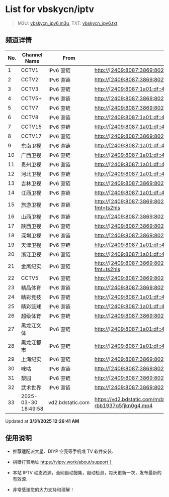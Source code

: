 # List for **vbskycn/iptv**

> M3U: [vbskycn_ipv6.m3u](./vbskycn_ipv6.m3u ), TXT: [vbskycn_ipv6.txt](./txt/vbskycn_ipv6.txt )

## 频道详情

| No. | Channel Name | From | Source |
| --- | ------------ | ---- | ------ |
| 1 | CCTV1 | IPv6 直链 | <http://[2409:8087:3869:8021:1001::e5]:6610/PLTV/88888888/224/3221225642/2/index.m3u8> |
| 2 | CCTV2 | IPv6 直链 | <http://[2409:8087:3869:8021:1001::e5]:6610/PLTV/88888888/224/3221225619/2/index.m3u8> |
| 3 | CCTV3 | IPv6 直链 | <http://[2409:8087:1a01:df::4041]:80/TVOD/88888888/224/3221225799/main.m3u8> |
| 4 | CCTV5+ | IPv6 直链 | <http://[2409:8087:3869:8021:1001::e5]:6610/PLTV/88888888/224/3221225706/2/index.m3u8> |
| 5 | CCTV7 | IPv6 直链 | <http://[2409:8087:3869:8021:1001::e5]:6610/PLTV/88888910/224/3221225624/index.m3u8> |
| 6 | CCTV8 | IPv6 直链 | <http://[2409:8087:1a01:df::4051]:80/TVOD/88888888/224/3221225795/main.m3u8> |
| 7 | CCTV15 | IPv6 直链 | <http://[2409:8087:1a01:df::4033]:80/TVOD/88888888/224/3221226127/main.m3u8> |
| 8 | CCTV17 | IPv6 直链 | <http://[2409:8087:3869:8021:1001::e5]:6610/PLTV/88888910/224/3221225909/index.m3u8> |
| 9 | 东南卫视 | IPv6 直链 | <http://[2409:8087:1a01:df::4035]:80/TVOD/88888888/224/3221225950/main.m3u8> |
| 10 | 广西卫视 | IPv6 直链 | <http://[2409:8087:1a01:df::4047]:80/TVOD/88888888/224/3221226091/main.m3u8> |
| 11 | 贵州卫视 | IPv6 直链 | <http://[2409:8087:1a01:df::4030]:80/TVOD/88888888/224/3221225974/main.m3u8> |
| 12 | 河北卫视 | IPv6 直链 | <http://[2409:8087:1a01:df::4035]:80/TVOD/88888888/224/3221225961/main.m3u8> |
| 13 | 吉林卫视 | IPv6 直链 | <http://[2409:8087:3869:8021:1001::e5]:6610/PLTV/88888888/224/3221225680/2/index.m3u8> |
| 14 | 江西卫视 | IPv6 直链 | <http://[2409:8087:1a01:df::4027]:80/TVOD/88888888/224/3221225935/main.m3u8> |
| 15 | 旅游卫视 | IPv6 直链 | <http://[2409:8087:3869:8021:1001::e5]:6610/PLTV/88888910/224/3221226212/index.m3u8?fmt=ts2hls> |
| 16 | 山西卫视 | IPv6 直链 | <http://[2409:8087:3869:8021:1001::e5]:6610/PLTV/88888888/224/3221225730/2/index.m3u8> |
| 17 | 陕西卫视 | IPv6 直链 | <http://[2409:8087:3869:8021:1001::e5]:6610/PLTV/88888888/224/3221225729/2/index.m3u8> |
| 18 | 深圳卫视 | IPv6 直链 | <http://[2409:8087:3869:8021:1001::e5]:6610/PLTV/88888888/224/3221225700/2/index.m3u8> |
| 19 | 天津卫视 | IPv6 直链 | <http://[2409:8087:1a01:df::4030]:80/TVOD/88888888/224/3221225972/main.m3u8> |
| 20 | 浙江卫视 | IPv6 直链 | <http://[2409:8087:1a01:df::4043]:80/TVOD/88888888/224/3221225959/main.m3u8> |
| 21 | 金鹰纪实 | IPv6 直链 | <http://[2409:8087:3869:8021:1001::e5]:6610/PLTV/88888910/224/3221225595/index.m3u8?fmt=ts2hls> |
| 22 | CCTV5 | IPv6 直链 | <http://[2409:8087:3869:8021:1001::e5]:6610/PLTV/88888910/224/3221225633/index.m3u8> |
| 23 | 精品体育 | IPv6 直链 | <http://[2409:8087:3869:8021:1001::e5]:6610/PLTV/88888888/224/3221225709/2/index.m3u8> |
| 24 | 睛彩竞技 | IPv6 直链 | <http://[2409:8087:1a01:df::4061]:80/TVOD/88888888/224/3221225899/main.m3u8> |
| 25 | 睛彩篮球 | IPv6 直链 | <http://[2409:8087:1a01:df::4055]:80/TVOD/88888888/224/3221225901/main.m3u8> |
| 26 | 超级体育 | IPv6 直链 | <http://[2409:8087:3869:8021:1001::e5]:6610/PLTV/88888888/224/3221225622/2/index.m3u8> |
| 27 | 黑龙江文体 | IPv6 直链 | <http://[2409:8087:1a01:df::4025]:80/TVOD/88888888/224/3221225965/main.m3u8> |
| 28 | 黑龙江都市 | IPv6 直链 | <http://[2409:8087:1a01:df::4055]:80/TVOD/88888888/224/3221225969/main.m3u8> |
| 29 | 上海纪实 | IPv6 直链 | <http://[2409:8087:3869:8021:1001::e5]:6610/PLTV/88888910/224/3221225655/index.m3u8> |
| 30 | 咪咕 | IPv6 直链 | <http://[2409:8087:3869:8021:1001::e5]:6610/PLTV/88888888/224/3221226240/2/index.m3u8> |
| 31 | 梨园 | IPv6 直链 | <http://[2409:8087:3869:8021:1001::e5]:6610/PLTV/88888888/224/3221225581/2/index.m3u8> |
| 32 | 武术世界 | IPv6 直链 | <http://[2409:8087:3869:8021:1001::e5]:6610/PLTV/88888888/224/3221225508/2/index.m3u8> |
| 33 | 2025-03-30 18:49:58 | vd2.bdstatic.com | <https://vd2.bdstatic.com/mda-rbb1937q5fjkn0g4/sc/cae_h264/1739321733310807626/mda-rbb1937q5fjkn0g4.mp4> |

Updated at **3/31/2025 12:26:41 AM**

## 使用说明

- 推荐适配派大星、DIYP 空壳等手机或 TV 软件安装.

- 捐赠打赏地址 <https://viptv.work/about/support！>

- 本站 IPTV 动态资源，全网自动搜集，自动检测，每天更新一次，发布最新的有效源.

- 非常感谢您的大力支持和理解！
